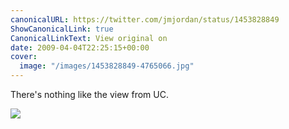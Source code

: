 ```yaml
---
canonicalURL: https://twitter.com/jmjordan/status/1453828849
ShowCanonicalLink: true
CanonicalLinkText: View original on
date: 2009-04-04T22:25:15+00:00
cover:
  image: "/images/1453828849-4765066.jpg"
---
```

There's nothing like the view from UC.

![](/images/1453828849-4765066.jpg)